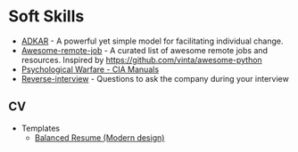 # Soft Skills

 - [ADKAR](https://www.prosci.com/methodology/adkar) - A powerful yet simple model for facilitating individual change.
- [Awesome-remote-job](https://github.com/lukasz-madon/awesome-remote-job) - A curated list of awesome remote jobs and resources. Inspired by https://github.com/vinta/awesome-python
- [Psychological Warfare - CIA Manuals ](https://archive.org/details/usarmy-psy-ops-tactics/CIA-RDP86M00886R001300010029-9/mode/2up)
- [Reverse-interview](https://github.com/viraptor/reverse-interview) - Questions to ask the company during your interview

## CV
- Templates
  - [Balanced Resume (Modern design)](https://templates.office.com/en-us/balanced-resume-modern-design-tm16402467)

